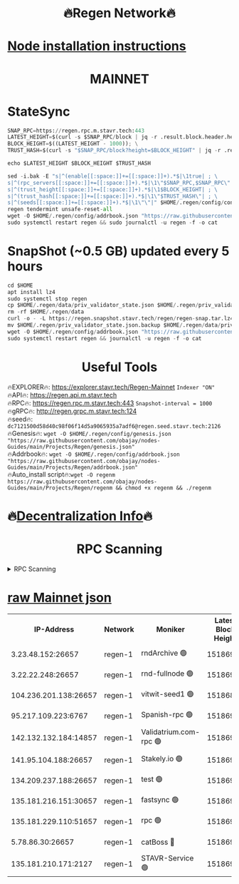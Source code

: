 <h1 align="center"> 🔥Regen Network🔥</h1>

[Node installation instructions](https://github.com/obajay/nodes-Guides/tree/main/Projects/Regen)
=
<h1 align="center"> MAINNET</h1>

# StateSync
```python
SNAP_RPC=https://regen.rpc.m.stavr.tech:443
LATEST_HEIGHT=$(curl -s $SNAP_RPC/block | jq -r .result.block.header.height); \
BLOCK_HEIGHT=$((LATEST_HEIGHT - 1000)); \
TRUST_HASH=$(curl -s "$SNAP_RPC/block?height=$BLOCK_HEIGHT" | jq -r .result.block_id.hash)

echo $LATEST_HEIGHT $BLOCK_HEIGHT $TRUST_HASH

sed -i.bak -E "s|^(enable[[:space:]]+=[[:space:]]+).*$|\1true| ; \
s|^(rpc_servers[[:space:]]+=[[:space:]]+).*$|\1\"$SNAP_RPC,$SNAP_RPC\"| ; \
s|^(trust_height[[:space:]]+=[[:space:]]+).*$|\1$BLOCK_HEIGHT| ; \
s|^(trust_hash[[:space:]]+=[[:space:]]+).*$|\1\"$TRUST_HASH\"| ; \
s|^(seeds[[:space:]]+=[[:space:]]+).*$|\1\"\"|" $HOME/.regen/config/config.toml
regen tendermint unsafe-reset-all
wget -O $HOME/.regen/config/addrbook.json "https://raw.githubusercontent.com/obajay/nodes-Guides/main/Projects/Regen/addrbook.json"
sudo systemctl restart regen && sudo journalctl -u regen -f -o cat
```
# SnapShot (~0.5 GB) updated every 5 hours
```python
cd $HOME
apt install lz4
sudo systemctl stop regen
cp $HOME/.regen/data/priv_validator_state.json $HOME/.regen/priv_validator_state.json.backup
rm -rf $HOME/.regen/data
curl -o - -L https://regen.snapshot.stavr.tech/regen/regen-snap.tar.lz4 | lz4 -c -d - | tar -x -C $HOME/.regen --strip-components 2
mv $HOME/.regen/priv_validator_state.json.backup $HOME/.regen/data/priv_validator_state.json
wget -O $HOME/.regen/config/addrbook.json "https://raw.githubusercontent.com/obajay/nodes-Guides/main/Projects/Regen/addrbook.json"
sudo systemctl restart regen && journalctl -u regen -f -o cat
```

 <h1 align="center"> Useful Tools</h1>

🔥EXPLORER🔥:     https://explorer.stavr.tech/Regen-Mainnet        `Indexer "ON"` \
🔥API🔥:          https://regen.api.m.stavr.tech \
🔥RPC🔥:          https://regen.rpc.m.stavr.tech:443              `Snapshot-interval = 1000` \
🔥gRPC🔥:         http://regen.grpc.m.stavr.tech:124 \
🔥seed🔥:      `dc7121500d58d40c98f06f14d5a9065935a7adf6@regen.seed.stavr.tech:2126` \
🔥Genesis🔥:   `wget -O $HOME/.regen/config/genesis.json "https://raw.githubusercontent.com/obajay/nodes-Guides/main/Projects/Regen/genesis.json"` \
🔥Addrbook🔥:  `wget -O $HOME/.regen/config/addrbook.json "https://raw.githubusercontent.com/obajay/nodes-Guides/main/Projects/Regen/addrbook.json"` \
🔥Auto_install script🔥:`wget -O regenm https://raw.githubusercontent.com/obajay/nodes-Guides/main/Projects/Regen/regenm && chmod +x regenm && ./regenm`

🔥[Decentralization Info](https://github.com/obajay/StateSync-snapshots/tree/main/Projects/Regen/Decentralization)🔥
=
<h1 align="center"> RPC Scanning</h1>

<details>
<summary>RPC Scanning</summary>

<h2 align="center"> We scan nodes in real time every 4 hours. And we provide the final result of RPC endpoints.
We cannot influence the operation of these nodes in any way. </h2>


```python
If Voting Power is higher than 0 --> then the Node is a validator of the network and may be subject to attack and be a potential threat to the chain.
```
```python
We marked such validators with a red symbol
```

</details>

[raw Mainnet json](https://rpc-check.regenm.stavr.tech/regenm/rpc-regenm-result.json)
=


<table><tr><th>IP-Address</th><th>Network</th><th>Moniker</th><th>Latest Block Height</th><th>Earliest Block Height</th><th>Catching Up</th><th>Tx Index</th><th>Voting Power</th><th>Scan Time</th></tr><tr><td>3.23.48.152:26657</td><td>regen-1</td><td>rndArchive 🟢</td><td>15186908</td><td>1</td><td>False</td><td>on</td><td>0</td><td>2024-03-19T04:23:41.396493326UTC</td></tr><tr><td>3.22.22.248:26657</td><td>regen-1</td><td>rnd-fullnode 🟢</td><td>15186906</td><td>4134001</td><td>False</td><td>on</td><td>0</td><td>2024-03-19T04:23:30.558668258UTC</td></tr><tr><td>104.236.201.138:26657</td><td>regen-1</td><td>vitwit-seed1 🟢</td><td>15186893</td><td>8943001</td><td>False</td><td>on</td><td>0</td><td>2024-03-19T04:22:14.297083872UTC</td></tr><tr><td>95.217.109.223:6767</td><td>regen-1</td><td>Spanish-rpc 🟢</td><td>15186918</td><td>10068001</td><td>False</td><td>on</td><td>0</td><td>2024-03-19T04:24:43.100622553UTC</td></tr><tr><td>142.132.132.184:14857</td><td>regen-1</td><td>Validatrium.com-rpc 🟢</td><td>15186920</td><td>11175001</td><td>False</td><td>on</td><td>0</td><td>2024-03-19T04:24:49.408486163UTC</td></tr><tr><td>141.95.104.188:26657</td><td>regen-1</td><td>Stakely.io 🟢</td><td>15186903</td><td>13442501</td><td>False</td><td>on</td><td>0</td><td>2024-03-19T04:23:13.405116886UTC</td></tr><tr><td>134.209.237.188:26657</td><td>regen-1</td><td>test 🟢</td><td>15186926</td><td>13992001</td><td>False</td><td>on</td><td>0</td><td>2024-03-19T04:25:29.082477404UTC</td></tr><tr><td>135.181.216.151:30657</td><td>regen-1</td><td>fastsync 🟢</td><td>15186911</td><td>14457001</td><td>False</td><td>off</td><td>0</td><td>2024-03-19T04:24:01.112066814UTC</td></tr><tr><td>135.181.229.110:51657</td><td>regen-1</td><td>rpc 🟢</td><td>15186902</td><td>14844001</td><td>False</td><td>on</td><td>0</td><td>2024-03-19T04:23:05.017066555UTC</td></tr><tr><td>5.78.86.30:26657</td><td>regen-1</td><td>catBoss 🔴</td><td>15186930</td><td>15111001</td><td>False</td><td>on</td><td>9014325134</td><td>2024-03-19T04:25:53.182198140UTC</td></tr><tr><td>135.181.210.171:2127</td><td>regen-1</td><td>STAVR-Service 🟢</td><td>15186933</td><td>15184001</td><td>False</td><td>on</td><td>0</td><td>2024-03-19T04:26:07.732429554UTC</td></tr></table>